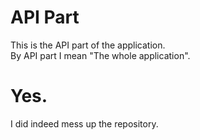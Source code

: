 # API Part
This is the API part of the application. <br />
By API part I mean "The whole application". <br />
# Yes.
I did indeed mess up the repository.
